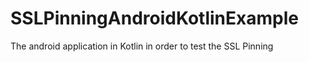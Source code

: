 # SSLPinningAndroidKotlinExample
The android application in Kotlin in order to test the SSL Pinning
